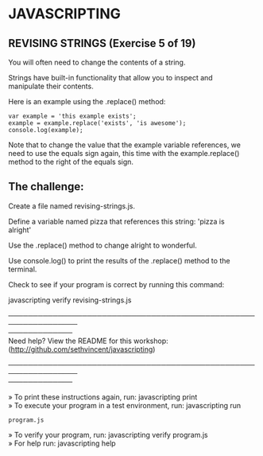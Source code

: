 # JAVASCRIPTING                                                           

## REVISING STRINGS (Exercise 5 of 19)                                    

 You will often need to change the contents of a string.                  

 Strings have built-in functionality that allow you to inspect and        
 manipulate their contents.                                               

 Here is an example using the .replace() method:                          

    var example = 'this example exists';                                  
    example = example.replace('exists', 'is awesome');                    
    console.log(example);                                                 

 Note that to change the value that the example variable references, we   
 need to use the equals sign again, this time with the example.replace()  
 method to the right of the equals sign.                                  

## The challenge:                                                         

 Create a file named revising-strings.js.                                 

 Define a variable named pizza that references this string: 'pizza is     
 alright'                                                                 

 Use the .replace() method to change alright to wonderful.                

 Use console.log() to print the results of the .replace() method to the   
 terminal.                                                                

 Check to see if your program is correct by running this command:         

 javascripting verify revising-strings.js                                 

────────────────────────────────────────────────────────────────          
─────────────                                                              
 Need help? View the README for this workshop:                            
 (http://github.com/sethvincent/javascripting)                            

────────────────────────────────────────────────────────────────          
─────────────                                                              

  » To print these instructions again, run: javascripting print           
  » To execute your program in a test environment, run: javascripting run

    program.js                                                            
  » To verify your program, run: javascripting verify program.js          
  » For help run: javascripting help                                      
